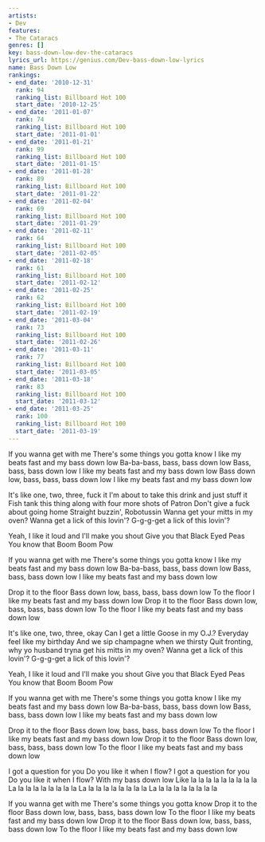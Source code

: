 ```yaml
---
artists:
- Dev
features:
- The Cataracs
genres: []
key: bass-down-low-dev-the-cataracs
lyrics_url: https://genius.com/Dev-bass-down-low-lyrics
name: Bass Down Low
rankings:
- end_date: '2010-12-31'
  rank: 94
  ranking_list: Billboard Hot 100
  start_date: '2010-12-25'
- end_date: '2011-01-07'
  rank: 74
  ranking_list: Billboard Hot 100
  start_date: '2011-01-01'
- end_date: '2011-01-21'
  rank: 99
  ranking_list: Billboard Hot 100
  start_date: '2011-01-15'
- end_date: '2011-01-28'
  rank: 89
  ranking_list: Billboard Hot 100
  start_date: '2011-01-22'
- end_date: '2011-02-04'
  rank: 69
  ranking_list: Billboard Hot 100
  start_date: '2011-01-29'
- end_date: '2011-02-11'
  rank: 64
  ranking_list: Billboard Hot 100
  start_date: '2011-02-05'
- end_date: '2011-02-18'
  rank: 61
  ranking_list: Billboard Hot 100
  start_date: '2011-02-12'
- end_date: '2011-02-25'
  rank: 62
  ranking_list: Billboard Hot 100
  start_date: '2011-02-19'
- end_date: '2011-03-04'
  rank: 73
  ranking_list: Billboard Hot 100
  start_date: '2011-02-26'
- end_date: '2011-03-11'
  rank: 77
  ranking_list: Billboard Hot 100
  start_date: '2011-03-05'
- end_date: '2011-03-18'
  rank: 83
  ranking_list: Billboard Hot 100
  start_date: '2011-03-12'
- end_date: '2011-03-25'
  rank: 100
  ranking_list: Billboard Hot 100
  start_date: '2011-03-19'
---
```

If you wanna get with me
There's some things you gotta know
I like my beats fast and my bass down low
Ba-ba-bass, bass, bass down low
Bass, bass, bass down low
I like my beats fast and my bass down low
Bass down low, bass, bass, bass down low
I like my beats fast and my bass down low


It's like one, two, three, fuck it
I'm about to take this drink and just stuff it
Fish tank this thing along with four more shots of Patron
Don't give a fuck about going home
Straight buzzin', Robotussin
Wanna get your mitts in my oven?
Wanna get a lick of this lovin'?
G-g-g-get a lick of this lovin'?


Yeah, I like it loud and I'll make you shout
Give you that Black Eyed Peas
You know that Boom Boom Pow


If you wanna get with me
There's some things you gotta know
I like my beats fast and my bass down low
Ba-ba-bass, bass, bass down low
Bass, bass, bass down low
I like my beats fast and my bass down low


Drop it to the floor
Bass down low, bass, bass, bass down low
To the floor
I like my beats fast and my bass down low
Drop it to the floor
Bass down low, bass, bass, bass down low
To the floor
I like my beats fast and my bass down low


It's like one, two, three, okay
Can I get a little Goose in my O.J.?
Everyday feel like my birthday
And we sip champagne when we thirsty
Quit fronting, why yo husband tryna get his mitts in my oven?
Wanna get a lick of this lovin'?
G-g-g-get a lick of this lovin'?


Yeah, I like it loud and I'll make you shout
Give you that Black Eyed Peas
You know that Boom Boom Pow


If you wanna get with me
There's some things you gotta know
I like my beats fast and my bass down low
Ba-ba-bass, bass, bass down low
Bass, bass, bass down low
I like my beats fast and my bass down low


Drop it to the floor
Bass down low, bass, bass, bass down low
To the floor
I like my beats fast and my bass down low
Drop it to the floor
Bass down low, bass, bass, bass down low
To the floor
I like my beats fast and my bass down low


I got a question for you
Do you like it when I flow?
I got a question for you
Do you like it when I flow?
With my bass down low
Like la la la la la la la la la
La la la la la la la la la
La la la la la la la la la
La la la la la la la la la


If you wanna get with me
There's some things you gotta know
Drop it to the floor
Bass down low, bass, bass, bass down low
To the floor
I like my beats fast and my bass down low
Drop it to the floor
Bass down low, bass, bass, bass down low
To the floor
I like my beats fast and my bass down low

